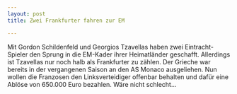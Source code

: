 ```yaml
---
layout: post
title: Zwei Frankfurter fahren zur EM

---
```


Mit Gordon Schildenfeld und Georgios Tzavellas haben zwei Eintracht-Spieler den Sprung in die EM-Kader ihrer Heimatländer geschafft. Allerdings ist Tzavellas nur noch halb als Frankfurter zu zählen. Der Grieche war bereits in der vergangenen Saison an den AS Monaco ausgeliehen. Nun wollen die Franzosen den Linksverteidiger offenbar behalten und dafür eine Ablöse von 650.000 Euro bezahlen. Wäre nicht schlecht...



